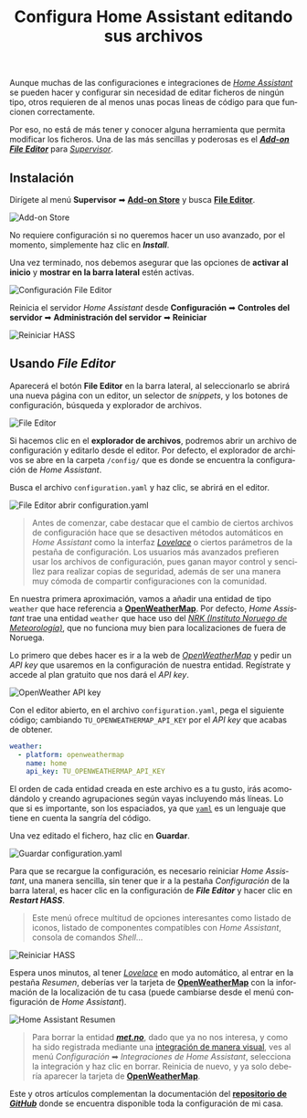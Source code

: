 ﻿---
title: "Configura Home Assistant editando sus archivos"
header:
  image: /assets/posts/es/configura-home-assistant-editando-sus-archivos/header.png
tags: homeassistant hassio domotica
lang: es
ref: 14
permalink: /es/configura-home-assistant-editando-sus-archivos/
last_modified_at: 2020-09-01
---

Aunque muchas de las configuraciones e integraciones de [*Home Assistant*](https://www.home-assistant.io) se pueden hacer y configurar sin necesidad de editar ficheros de ningún tipo, otros requieren de al menos unas pocas lineas de código para que funcionen correctamente.

Por eso, no está de más tener y conocer alguna herramienta que permita modificar los ficheros. Una de las más sencillas y poderosas es el [***Add-on File Editor***](https://www.home-assistant.io/addons/configurator) para [*Supervisor*](https://www.home-assistant.io/hassio/).

## Instalación

Dirígete al menú **Supervisor** ➡ [**Add-on Store**](https://www.home-assistant.io/addons) y busca [**File Editor**](https://www.home-assistant.io/addons/configurator).

![Add-on Store](/assets/posts/es/configura-home-assistant-editando-sus-archivos/hassio-addon-store.png)

No requiere configuración si no queremos hacer un uso avanzado, por el momento, simplemente haz clic en ***Install***.

Una vez terminado, nos debemos asegurar que las opciones de **activar al inicio** y **mostrar en la barra lateral** estén activas.

![Configuración File Editor](/assets/posts/es/configura-home-assistant-editando-sus-archivos/fileeditor-addon.png)

Reinicia el servidor *Home Assistant* desde **Configuración** ➡ **Controles del servidor** ➡ **Administración del servidor** ➡ **Reiniciar**

![Reiniciar HASS](/assets/posts/es/configura-home-assistant-editando-sus-archivos/reiniciar-hassio.png)

## Usando *File Editor*

Aparecerá el botón **File Editor** en la barra lateral, al seleccionarlo se abrirá una nueva página con un editor, un selector de *snippets*, y los botones de configuración, búsqueda y explorador de archivos.

![File Editor](/assets/posts/es/configura-home-assistant-editando-sus-archivos/fileeditor.png)

Si hacemos clic en el **explorador de archivos**, podremos abrir un archivo de configuración y editarlo desde el editor. Por defecto, el explorador de archivos se abre en la carpeta `/config/` que es donde se encuentra la configuración de *Home Assistant*.

Busca el archivo `configuration.yaml` y haz clic, se abrirá en el editor.

![File Editor abrir configuration.yaml](/assets/posts/es/configura-home-assistant-editando-sus-archivos/fileeditor-carpetas.png)

> Antes de comenzar, cabe destacar que el cambio de ciertos archivos de configuración hace que se desactiven métodos automáticos en *Home Assistant* como la interfaz [*Lovelace*](https://www.home-assistant.io/lovelace/) o ciertos parámetros de la pestaña de configuración. Los usuarios más avanzados prefieren usar los archivos de configuración, pues ganan mayor control y sencillez para realizar copias de seguridad, además de ser una manera muy cómoda de compartir configuraciones con la comunidad.

En nuestra primera aproximación, vamos a añadir una entidad de tipo `weather` que hace referencia a [**OpenWeatherMap**](https://openweathermap.org). Por defecto, *Home Assistant* trae una entidad `weather` que hace uso del [*NRK (Instituto Noruego de Meteorología)*](https://www.home-assistant.io/components/met/), que no funciona muy bien para localizaciones de fuera de Noruega.

Lo primero que debes hacer es ir a la web de [*OpenWeatherMap*](https://openweathermap.org/price) y pedir un *API key* que usaremos en la configuración de nuestra entidad. Regístrate y accede al plan gratuito que nos dará el *API key*.

![OpenWeather API key](/assets/posts/es/configura-home-assistant-editando-sus-archivos/openweather.png)

Con el editor abierto, en el archivo `configuration.yaml`, pega el siguiente código; cambiando `TU_OPENWEATHERMAP_API_KEY` por el *API key* que acabas de obtener.

```yaml
weather:
  - platform: openweathermap
    name: home
    api_key: TU_OPENWEATHERMAP_API_KEY
```

El orden de cada entidad creada en este archivo es a tu gusto, irás acomodándolo y creando agrupaciones según vayas incluyendo más líneas. Lo que si es importante, son los espaciados, ya que [`yaml`](https://yaml.org/) es un lenguaje que tiene en cuenta la sangría del código.

Una vez editado el fichero, haz clic en **Guardar**.

![Guardar configuration.yaml](/assets/posts/es/configura-home-assistant-editando-sus-archivos/guardar-configuration-yaml.png)

Para que se recargue la configuración, es necesario reiniciar *Home Assistant*, una manera sencilla, sin tener que ir a la pestaña *Configuración* de la barra lateral, es hacer clic en la configuración de ***File Editor*** y hacer clic en ***Restart HASS***.

> Este menú ofrece multitud de opciones interesantes como listado de iconos, listado de componentes compatibles con *Home Assistant*, consola de comandos *Shell*...

![Reiniciar HASS](/assets/posts/es/configura-home-assistant-editando-sus-archivos/reiniciar-hass-configurator.png)

Espera unos minutos, al tener [*Lovelace*](https://www.home-assistant.io/lovelace/) en modo automático, al entrar en la pestaña *Resumen*, deberías ver la tarjeta de [**OpenWeatherMap**](https://www.home-assistant.io/lovelace/weather-forecast/) con la información de la localización de tu casa (puede cambiarse desde el menú configuración de *Home Assistant*).

![Home Assistant Resumen](/assets/posts/es/configura-home-assistant-editando-sus-archivos/home-assistant-lovelace-resumen.png)

> Para borrar la entidad [***met.no***](https://www.home-assistant.io/components/met/), dado que ya no nos interesa, y como ha sido registrada mediante una [integración de manera visual](https://www.home-assistant.io/getting-started/onboarding/), ves al menú *Configuración* ➡ *Integraciones de Home Assistant*, selecciona la integración y haz clic en borrar. Reinicia de nuevo, y ya solo debería aparecer la tarjeta de [**OpenWeatherMap**](https://www.home-assistant.io/lovelace/weather-forecast/).

Este y otros artículos complementan la documentación del [**repositorio de *GitHub***](https://github.com/danimart1991/home-assistant-config) donde se encuentra disponible toda la configuración de mi casa.
